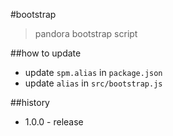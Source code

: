 #bootstrap

 > pandora bootstrap script

##how to update

- update `spm.alias` in `package.json`
- update `alias` in `src/bootstrap.js`

##history

- 1.0.0 - release
